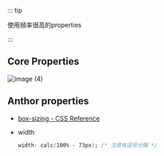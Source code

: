 ::: tip

使用频率很高的properties

:::

## Core Properties

![image (4)](https://gitee.com/q10viking/PictureRepos/raw/master/images//202112081621574.jpg)

## Anthor properties

- [box-sizing - CSS Reference](https://cssreference.io/property/box-sizing/)

- width

  ```css
  width: calc(100% - 73px); /* 注意有逗号分隔 */
  ```

  

